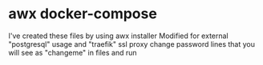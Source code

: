 # awx docker-compose
I've created these files by using awx installer
Modified for external "postgresql" usage and "traefik" ssl proxy
change password lines that you will see as "changeme" in files and run
